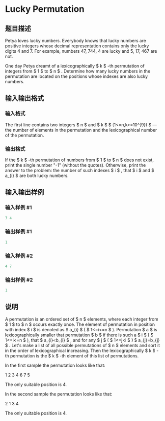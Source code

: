 # Lucky Permutation

## 题目描述

Petya loves lucky numbers. Everybody knows that lucky numbers are positive integers whose decimal representation contains only the lucky digits 4 and 7. For example, numbers 47, 744, 4 are lucky and 5, 17, 467 are not.

One day Petya dreamt of a lexicographically $ k $ -th permutation of integers from $ 1 $ to $ n $ . Determine how many lucky numbers in the permutation are located on the positions whose indexes are also lucky numbers.

## 输入输出格式

### 输入格式

The first line contains two integers $ n $ and $ k $ $ (1<=n,k<=10^{9}) $ — the number of elements in the permutation and the lexicographical number of the permutation.

### 输出格式

If the $ k $ -th permutation of numbers from $ 1 $ to $ n $ does not exist, print the single number "-1" (without the quotes). Otherwise, print the answer to the problem: the number of such indexes $ i $ , that $ i $ and $ a_{i} $ are both lucky numbers.

## 输入输出样例

### 输入样例 #1

```cpp
7 4

```
### 输出样例 #1

```cpp
1

```
### 输入样例 #2

```cpp
4 7

```
### 输出样例 #2

```cpp
1

```
## 说明

A permutation is an ordered set of $ n $ elements, where each integer from $ 1 $ to $ n $ occurs exactly once. The element of permutation in position with index $ i $ is denoted as $ a_{i} $ ( $ 1<=i<=n $ ). Permutation $ a $ is lexicographically smaller that permutation $ b $ if there is such a $ i $ ( $ 1<=i<=n $ ), that $ a_{i}&lt;b_{i} $ , and for any $ j $ ( $ 1<=j&lt;i $ ) $ a_{j}=b_{j} $ . Let's make a list of all possible permutations of $ n $ elements and sort it in the order of lexicographical increasing. Then the lexicographically $ k $ -th permutation is the $ k $ -th element of this list of permutations.

In the first sample the permutation looks like that:

1 2 3 4 6 7 5

The only suitable position is 4.

In the second sample the permutation looks like that:

2 1 3 4

The only suitable position is 4.

